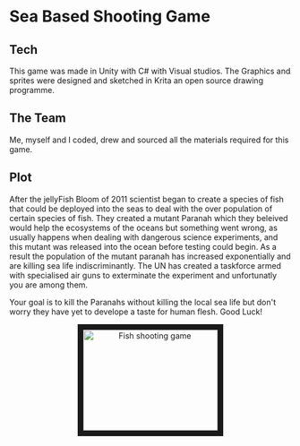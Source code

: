 # Sea Based Shooting Game

## Tech 
This game was made in Unity with C# with Visual studios.
The Graphics and sprites were designed and sketched in Krita an open source drawing programme.

## The Team
Me, myself and I coded, drew and sourced all the materials required for this game.

## Plot 

After the jellyFish Bloom of 2011 scientist began to create a species of fish that could be 
deployed into the seas to deal with the over population of certain species of fish. They created
a mutant Paranah which they beleived would help the ecosystems of the oceans but something
went wrong, as usually happens when dealing with dangerous science experiments, and this 
mutant was released into the ocean before testing could begin. As a result the population of 
the mutant paranah has increased exponentially and are killing sea life indiscriminantly.
The UN has created a taskforce armed with specialised air guns to exterminate the experiment
and unfortunatly you are among them. 

Your goal is to kill the Paranahs without killing the local sea life but don't worry they have
yet to develope a taste for human flesh. Good Luck!

<p align="center">
<a href="https://youtu.be/EfIYuNKN0FU" target="_blank"><img src="https://img.youtube.com/vi/EfIYuNKN0FU/0.jpg" 
alt="Fish shooting game" width="240" height="180" border="10" /></a>
</p>